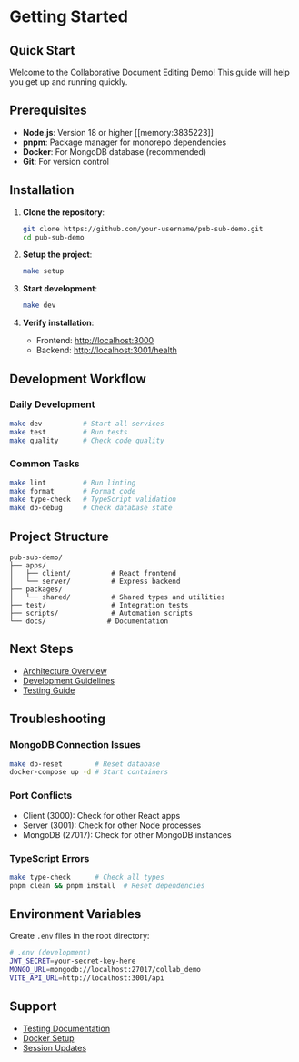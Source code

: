 # Getting Started

## Quick Start

Welcome to the Collaborative Document Editing Demo! This guide will help you get up and running quickly.

## Prerequisites

- **Node.js**: Version 18 or higher [[memory:3835223]]
- **pnpm**: Package manager for monorepo dependencies
- **Docker**: For MongoDB database (recommended)
- **Git**: For version control

## Installation

1. **Clone the repository**:

   ```bash
   git clone https://github.com/your-username/pub-sub-demo.git
   cd pub-sub-demo
   ```

2. **Setup the project**:

   ```bash
   make setup
   ```

3. **Start development**:

   ```bash
   make dev
   ```

4. **Verify installation**:
   - Frontend: <http://localhost:3000>
   - Backend: <http://localhost:3001/health>

## Development Workflow

### Daily Development

```bash
make dev          # Start all services
make test         # Run tests
make quality      # Check code quality
```

### Common Tasks

```bash
make lint         # Run linting
make format       # Format code
make type-check   # TypeScript validation
make db-debug     # Check database state
```

## Project Structure

```mermaid
pub-sub-demo/
├── apps/
│   ├── client/          # React frontend
│   └── server/          # Express backend
├── packages/
│   └── shared/          # Shared types and utilities
├── test/                # Integration tests
├── scripts/             # Automation scripts
└── docs/               # Documentation
```

## Next Steps

- [Architecture Overview](../02_architecture/00_INDEX.md)
- [Development Guidelines](../03_development/00_INDEX.md)
- [Testing Guide](../04_testing/testing-guide.md)

## Troubleshooting

### MongoDB Connection Issues

```bash
make db-reset        # Reset database
docker-compose up -d # Start containers
```

### Port Conflicts

- Client (3000): Check for other React apps
- Server (3001): Check for other Node processes
- MongoDB (27017): Check for other MongoDB instances

### TypeScript Errors

```bash
make type-check      # Check all types
pnpm clean && pnpm install  # Reset dependencies
```

## Environment Variables

Create `.env` files in the root directory:

```bash
# .env (development)
JWT_SECRET=your-secret-key-here
MONGO_URL=mongodb://localhost:27017/collab_demo
VITE_API_URL=http://localhost:3001/api
```

## Support

- [Testing Documentation](../04_testing/testing-guide.md)
- [Docker Setup](../05_deployment/docker-setup.md)
- [Session Updates](../99_appendix/session-updates/2025-01-21.md)
